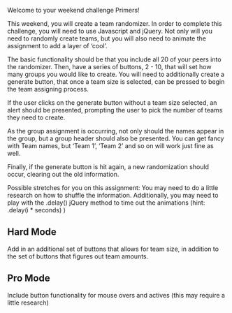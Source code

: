 
<p>Welcome to your weekend challenge Primers!</p>

<p>This weekend, you will create a team randomizer. In order to complete this challenge, you will need to use Javascript and jQuery. Not only will you need to randomly create teams, but you will also need to animate the assignment to add a layer of ‘cool’. </p>

<p>The basic functionality should be that you include all 20 of your peers into the randomizer. Then, have a series of buttons, 2 - 10, that will set how many groups you would like to create. You will need to additionally create a generate button, that once a team size is selected, can be pressed to begin the team assigning process.</p>

<p>If the user clicks on the generate button without a team size selected, an alert should be presented, prompting the user to pick the number of teams they need to create.</p>

<p>As the group assignment is occurring, not only should the names appear in the group, but a group header should also be presented. You can get fancy with Team names, but ‘Team 1’, ‘Team 2’ and so on will work just fine as well.</p>

<p>Finally, if the generate button is hit again, a new randomization should occur, clearing out the old information.</p>

<p>Possible stretches for you on this assignment:
You may need to do a little research on how to shuffle the information.
Additionally, you may need to play with the .delay() jQuery method to time out the animations (hint: .delay(i * seconds) )</p>

<h2>
<a id="user-content-hard-mode" class="anchor" href="#hard-mode" aria-hidden="true"><span class="octicon octicon-link"></span></a>Hard Mode</h2>

<p>Add in an additional set of buttons that allows for team size, in addition to the set of buttons that figures out team amounts.</p>

<h2>
<a id="user-content-pro-mode" class="anchor" href="#pro-mode" aria-hidden="true"><span class="octicon octicon-link"></span></a>Pro Mode</h2>

<p>Include button functionality for mouse overs and actives (this may require a little research)</p>
</article>
  </div>




    
    


